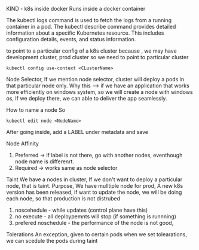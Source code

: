 KIND - k8s inside docker
Runs inside a docker container 

The kubectl logs command is used to fetch the logs from a running container in a pod.
The kubectl describe command provides detailed information about a specific Kubernetes resource. This includes configuration details, events, and status information.

to point to a particular config of a k8s cluster because , we may have development cluster, prod cluster so we need to point to particular cluster
```
kubectl config use-context <CLusterName>
```

Node Selector, 
If we mention node selector, cluster will deploy a pods in that particular node only.
Why this --> if we have an application that works more efficiently on windows system, so we will create a node with windows os, If we deploy there, we can able to deliver the app seamlessly.

How to name a node
So 
```
kubectl edit node <NodeName>
```
After going inside, add a LABEL under metadata and save 

Node Affinity
1. Preferred -> if label is not there, go with another nodes, eventhough node name is differenrt.
2. Required -> works same as node selector


Taint
We have a nodes in cluster, If we don't want to deploy a particular node, that is taint.
Purpose, We have mulltiple node for prod, 
A new k8s version has been released, if want to update the node, we will be doing each node, so that production is not distrubed

1. noscehedule - while updates (control plane have this)
2. no execute - all deploypemnts will stop (if something is runnning)
3. prefered noschedule - the performance of the node is not good, 

Tolerations 
An exception, given to certain pods 
when we set tolearations, we can scedule the pods during taint
  
